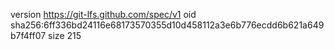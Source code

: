 version https://git-lfs.github.com/spec/v1
oid sha256:6ff336bd24116e68173570355d10d458112a3e6b776ecdd6b621a649b7f4ff07
size 215
